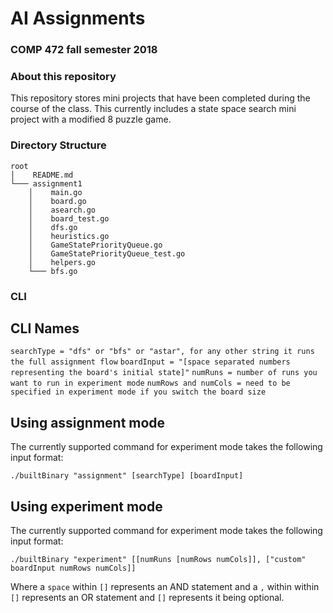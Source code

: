 # AI Assignments
### COMP 472 fall semester 2018

### About this repository
This repository stores mini projects that have been completed during the course of the class. This currently includes a state space search mini project with a modified 8 puzzle game.

### Directory Structure

```
root
│    README.md
└─── assignment1
    │    main.go
    │    board.go
    │    asearch.go
    │    board_test.go
    │    dfs.go
    │    heuristics.go
    │    GameStatePriorityQueue.go
    │    GameStatePriorityQueue_test.go
    │    helpers.go
    └─── bfs.go
```

### CLI

## CLI Names

`searchType = "dfs" or "bfs" or "astar", for any other string it runs the full assignment flow`
`boardInput = "[space separated numbers representing the board's initial state]"`
`numRuns = number of runs you want to run in experiment mode`
`numRows and numCols = need to be specified in experiment mode if you switch the board size`

## Using assignment mode

The currently supported command for experiment mode takes the following input format:

`./builtBinary "assignment" [searchType] [boardInput]`

## Using experiment mode

The currently supported command for experiment mode takes the following input format:

`./builtBinary "experiment" [[numRuns [numRows numCols]], ["custom" boardInput numRows numCols]]`

Where a `space` within `[]` represents an AND statement and a `,` within within `[]` represents an OR statement and `[]` represents it being optional.